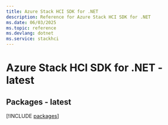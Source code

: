 ```yaml
---
title: Azure Stack HCI SDK for .NET
description: Reference for Azure Stack HCI SDK for .NET
ms.date: 06/03/2025
ms.topic: reference
ms.devlang: dotnet
ms.service: stackhci
---
```

# Azure Stack HCI SDK for .NET - latest
## Packages - latest
[!INCLUDE [packages](stack-hci-index.md)]